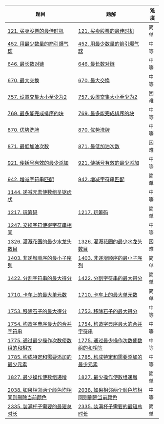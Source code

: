 | 题目                                                         | 题解                                                         | 难度 |
| ------------------------------------------------------------ | ------------------------------------------------------------ | ---- |
| [121. 买卖股票的最佳时机](https://leetcode.cn/problems/best-time-to-buy-and-sell-stock/) | [121. 买卖股票的最佳时机](https://github.com/ZonzeeLi/LeetCode/blob/master/index/121-130/121.%20%E4%B9%B0%E5%8D%96%E8%82%A1%E7%A5%A8%E7%9A%84%E6%9C%80%E4%BD%B3%E6%97%B6%E6%9C%BA.md) | 简单 |
| [452. 用最少数量的箭引爆气球](https://leetcode.cn/problems/minimum-number-of-arrows-to-burst-balloons/) | [452. 用最少数量的箭引爆气球](https://github.com/ZonzeeLi/LeetCode/blob/master/index/451-460/452.%20%E7%94%A8%E6%9C%80%E5%B0%91%E6%95%B0%E9%87%8F%E7%9A%84%E7%AE%AD%E5%BC%95%E7%88%86%E6%B0%94%E7%90%83.md) | 中等 |
| [646. 最长数对链](https://leetcode.cn/problems/maximum-length-of-pair-chain/) | [646. 最长数对链](https://github.com/ZonzeeLi/LeetCode/blob/master/index/641-650/646.%20%E6%9C%80%E9%95%BF%E6%95%B0%E5%AF%B9%E9%93%BE.md) | 中等 |
| [670. 最大交换](https://leetcode.cn/problems/maximum-swap/)  | [670. 最大交换](https://github.com/ZonzeeLi/LeetCode/blob/master/index/661-670/670.%20%E6%9C%80%E5%A4%A7%E4%BA%A4%E6%8D%A2.md) | 中等 |
| [757. 设置交集大小至少为2](https://leetcode.cn/problems/set-intersection-size-at-least-two/) | [757. 设置交集大小至少为2](https://github.com/ZonzeeLi/LeetCode/blob/master/index/751-760/757.%20%E8%AE%BE%E7%BD%AE%E4%BA%A4%E9%9B%86%E5%A4%A7%E5%B0%8F%E8%87%B3%E5%B0%91%E4%B8%BA2.md) | 困难 |
| [769. 最多能完成排序的块](https://leetcode.cn/problems/max-chunks-to-make-sorted/) | [769. 最多能完成排序的块](https://github.com/ZonzeeLi/LeetCode/blob/master/index/761-770/769.%20%E6%9C%80%E5%A4%9A%E8%83%BD%E5%AE%8C%E6%88%90%E6%8E%92%E5%BA%8F%E7%9A%84%E5%9D%97.md) | 中等 |
| [870. 优势洗牌](https://leetcode.cn/problems/advantage-shuffle/) | [870. 优势洗牌](https://github.com/ZonzeeLi/LeetCode/blob/master/index/861-870/870.%20%E4%BC%98%E5%8A%BF%E6%B4%97%E7%89%8C.md) | 中等 |
| [871. 最低加油次数](https://leetcode.cn/problems/minimum-number-of-refueling-stops/) | [871. 最低加油次数](https://github.com/ZonzeeLi/LeetCode/blob/master/index/871-880/871.%20%E6%9C%80%E4%BD%8E%E5%8A%A0%E6%B2%B9%E6%AC%A1%E6%95%B0.md) | 困难 |
| [921. 使括号有效的最少添加](https://leetcode.cn/problems/minimum-add-to-make-parentheses-valid/) | [921. 使括号有效的最少添加](https://github.com/ZonzeeLi/LeetCode/blob/master/index/921-930/927.%20%E4%B8%89%E7%AD%89%E5%88%86.md) | 中等 |
| [942. 增减字符串匹配](https://leetcode.cn/problems/di-string-match/) | [942. 增减字符串匹配](https://github.com/ZonzeeLi/LeetCode/blob/master/index/941-950/942.%20%E5%A2%9E%E5%87%8F%E5%AD%97%E7%AC%A6%E4%B8%B2%E5%8C%B9%E9%85%8D.md) | 简单 |
| [1144. 递减元素使数组呈锯齿状](https://leetcode.cn/problems/decrease-elements-to-make-array-zigzag/) |                                                              | 中等 |
| [1217. 玩筹码](https://leetcode.cn/problems/minimum-cost-to-move-chips-to-the-same-position/) | [1217. 玩筹码](https://github.com/ZonzeeLi/LeetCode/blob/master/index/1211-1220/1217.%20%E7%8E%A9%E7%AD%B9%E7%A0%81.md) | 简单 |
| [1247. 交换字符使得字符串相同](https://leetcode.cn/problems/minimum-swaps-to-make-strings-equal/) |                                                              | 中等 |
| [1326. 灌溉花园的最少水龙头数目](https://leetcode.cn/problems/minimum-number-of-taps-to-open-to-water-a-garden/) | [1326. 灌溉花园的最少水龙头数目](https://github.com/ZonzeeLi/LeetCode/blob/master/index/1321-1330/1326.%20%E7%81%8C%E6%BA%89%E8%8A%B1%E5%9B%AD%E7%9A%84%E6%9C%80%E5%B0%91%E6%B0%B4%E9%BE%99%E5%A4%B4%E6%95%B0%E7%9B%AE.md) | 困难 |
| [1403. 非递增顺序的最小子序列](https://leetcode.cn/problems/minimum-subsequence-in-non-increasing-order/) | [1403. 非递增顺序的最小子序列](https://github.com/ZonzeeLi/LeetCode/blob/master/index/1401-1410/1403.%20%E9%9D%9E%E9%80%92%E5%A2%9E%E9%A1%BA%E5%BA%8F%E7%9A%84%E6%9C%80%E5%B0%8F%E5%AD%90%E5%BA%8F%E5%88%97.md) | 简单 |
| [1422. 分割字符串的最大得分](https://leetcode.cn/problems/maximum-score-after-splitting-a-string/) | [1422. 分割字符串的最大得分](https://github.com/ZonzeeLi/LeetCode/blob/master/index/1421-1430/1422.%20%E5%88%86%E5%89%B2%E5%AD%97%E7%AC%A6%E4%B8%B2%E7%9A%84%E6%9C%80%E5%A4%A7%E5%BE%97%E5%88%86.md) | 简单 |
| [1710. 卡车上的最大单元数](https://leetcode.cn/problems/maximum-units-on-a-truck/) | [1710. 卡车上的最大单元数](https://github.com/ZonzeeLi/LeetCode/blob/master/index/1701-1710/1710.%20%E5%8D%A1%E8%BD%A6%E4%B8%8A%E7%9A%84%E6%9C%80%E5%A4%A7%E5%8D%95%E5%85%83%E6%95%B0.md) | 简单 |
| [1753. 移除石子的最大得分](https://leetcode.cn/problems/maximum-score-from-removing-stones/) | [1753. 移除石子的最大得分](https://github.com/ZonzeeLi/LeetCode/blob/master/index/1751-1760/1753.%20%E7%A7%BB%E9%99%A4%E7%9F%B3%E5%AD%90%E7%9A%84%E6%9C%80%E5%A4%A7%E5%BE%97%E5%88%86.md) | 中等 |
| [1754. 构造字典序最大的合并字符串](https://leetcode.cn/problems/largest-merge-of-two-strings/) | [1754. 构造字典序最大的合并字符串](https://github.com/ZonzeeLi/LeetCode/blob/master/index/1751-1760/1754.%20%E6%9E%84%E9%80%A0%E5%AD%97%E5%85%B8%E5%BA%8F%E6%9C%80%E5%A4%A7%E7%9A%84%E5%90%88%E5%B9%B6%E5%AD%97%E7%AC%A6%E4%B8%B2.md) | 中等 |
| [1775. 通过最少操作次数使数组的和相等](https://leetcode.cn/problems/equal-sum-arrays-with-minimum-number-of-operations/) | [1775. 通过最少操作次数使数组的和相等](https://github.com/ZonzeeLi/LeetCode/blob/master/index/1771-1780/1775.%20%E9%80%9A%E8%BF%87%E6%9C%80%E5%B0%91%E6%93%8D%E4%BD%9C%E6%AC%A1%E6%95%B0%E4%BD%BF%E6%95%B0%E7%BB%84%E7%9A%84%E5%92%8C%E7%9B%B8%E7%AD%89.md) | 中等 |
| [1785. 构成特定和需要添加的最少元素](https://leetcode.cn/problems/minimum-elements-to-add-to-form-a-given-sum/) | [1785. 构成特定和需要添加的最少元素](https://github.com/ZonzeeLi/LeetCode/blob/master/index/1781-1790/1785.%20%E6%9E%84%E6%88%90%E7%89%B9%E5%AE%9A%E5%92%8C%E9%9C%80%E8%A6%81%E6%B7%BB%E5%8A%A0%E7%9A%84%E6%9C%80%E5%B0%91%E5%85%83%E7%B4%A0.md) | 中等 |
| [1827. 最少操作使数组递增](https://leetcode.cn/problems/minimum-operations-to-make-the-array-increasing/) | [1827. 最少操作使数组递增](https://github.com/ZonzeeLi/LeetCode/blob/master/index/1821-1830/1827.%20%E6%9C%80%E5%B0%91%E6%93%8D%E4%BD%9C%E4%BD%BF%E6%95%B0%E7%BB%84%E9%80%92%E5%A2%9E.md) | 简单 |
| [2038. 如果相邻两个颜色均相同则删除当前颜色](https://leetcode-cn.com/problems/remove-colored-pieces-if-both-neighbors-are-the-same-color/) | [2038. 如果相邻两个颜色均相同则删除当前颜色](https://github.com/ZonzeeLi/LeetCode/blob/master/index/2031-2040/2038.%20%E5%A6%82%E6%9E%9C%E7%9B%B8%E9%82%BB%E4%B8%A4%E4%B8%AA%E9%A2%9C%E8%89%B2%E5%9D%87%E7%9B%B8%E5%90%8C%E5%88%99%E5%88%A0%E9%99%A4%E5%BD%93%E5%89%8D%E9%A2%9C%E8%89%B2.md) | 中等 |
| [2335. 装满杯子需要的最短总时长](https://leetcode.cn/problems/minimum-amount-of-time-to-fill-cups/) | [2335. 装满杯子需要的最短总时长](https://github.com/ZonzeeLi/LeetCode/blob/master/index/2331-2340/2335.%20%E8%A3%85%E6%BB%A1%E6%9D%AF%E5%AD%90%E9%9C%80%E8%A6%81%E7%9A%84%E6%9C%80%E7%9F%AD%E6%80%BB%E6%97%B6%E9%95%BF.md) | 简单 |

